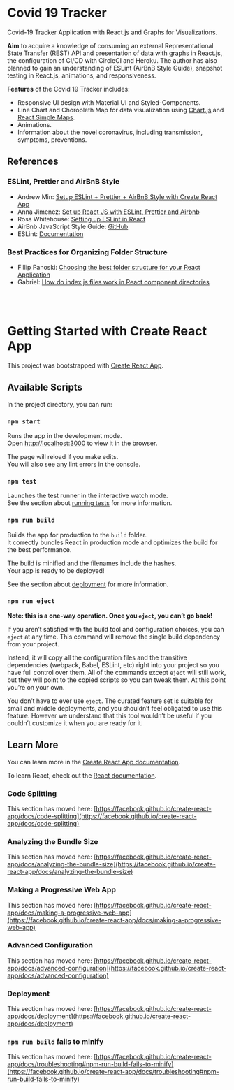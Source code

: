 # Covid 19 Tracker

Covid-19 Tracker Application with React.js and Graphs for Visualizations.

**Aim** to acquire a knowledge of consuming an external Representational State Transfer (REST) API and presentation of data with graphs in React.js, the configuration of CI/CD with CircleCI and Heroku. The author has also planned to gain an understanding of ESLint (AirBnB Style Guide), snapshot testing in React.js, animations, and responsiveness.

**Features** of the Covid 19 Tracker includes:

- Responsive UI design with Material UI and Styled-Components.
- Line Chart and Choropleth Map for data visualization using [Chart.js](https://www.chartjs.org/) and [React Simple Maps](https://www.react-simple-maps.io/).
- Animations.
- Information about the novel coronavirus, including transmission, symptoms, preventions.

## References

### ESLint, Prettier and AirBnB Style

- Andrew Min: [Setup ESLint + Prettier + AirBnB Style with Create React App](https://www.andrewmin.info/blog/react-setup/)
- Anna Jimenez: [Set up React JS with ESLint, Prettier and Airbnb](https://medium.com/javascript-in-plain-english/set-up-react-js-with-eslint-prettier-and-airbnb-cc015363a7c7)
- Ross Whitehouse: [Setting up ESLint in React](https://medium.com/@RossWhitehouse/setting-up-eslint-in-react-c20015ef35f7)
- AirBnb JavaScript Style Guide: [GitHub](https://github.com/airbnb/javascript)
- ESLint: [Documentation](https://eslint.org/docs/user-guide/configuring)

### Best Practices for Organizing Folder Structure

- Fillip Panoski: [Choosing the best folder structure for your React Application](https://medium.com/javascript-in-plain-english/choosing-the-best-folder-structure-for-your-react-application-cba4885b3a2)
- Gabriel: [How do index.js files work in React component directories](https://stackoverflow.com/questions/44092341/how-do-index-js-files-work-in-react-component-directories/44092481)

<br/>
<br/>

# Getting Started with Create React App

This project was bootstrapped with [Create React App](https://github.com/facebook/create-react-app).

## Available Scripts

In the project directory, you can run:

### `npm start`

Runs the app in the development mode.\
Open [http://localhost:3000](http://localhost:3000) to view it in the browser.

The page will reload if you make edits.\
You will also see any lint errors in the console.

### `npm test`

Launches the test runner in the interactive watch mode.\
See the section about [running tests](https://facebook.github.io/create-react-app/docs/running-tests) for more information.

### `npm run build`

Builds the app for production to the `build` folder.\
It correctly bundles React in production mode and optimizes the build for the best performance.

The build is minified and the filenames include the hashes.\
Your app is ready to be deployed!

See the section about [deployment](https://facebook.github.io/create-react-app/docs/deployment) for more information.

### `npm run eject`

**Note: this is a one-way operation. Once you `eject`, you can’t go back!**

If you aren’t satisfied with the build tool and configuration choices, you can `eject` at any time. This command will remove the single build dependency from your project.

Instead, it will copy all the configuration files and the transitive dependencies (webpack, Babel, ESLint, etc) right into your project so you have full control over them. All of the commands except `eject` will still work, but they will point to the copied scripts so you can tweak them. At this point you’re on your own.

You don’t have to ever use `eject`. The curated feature set is suitable for small and middle deployments, and you shouldn’t feel obligated to use this feature. However we understand that this tool wouldn’t be useful if you couldn’t customize it when you are ready for it.

## Learn More

You can learn more in the [Create React App documentation](https://facebook.github.io/create-react-app/docs/getting-started).

To learn React, check out the [React documentation](https://reactjs.org/).

### Code Splitting

This section has moved here: [https://facebook.github.io/create-react-app/docs/code-splitting](https://facebook.github.io/create-react-app/docs/code-splitting)

### Analyzing the Bundle Size

This section has moved here: [https://facebook.github.io/create-react-app/docs/analyzing-the-bundle-size](https://facebook.github.io/create-react-app/docs/analyzing-the-bundle-size)

### Making a Progressive Web App

This section has moved here: [https://facebook.github.io/create-react-app/docs/making-a-progressive-web-app](https://facebook.github.io/create-react-app/docs/making-a-progressive-web-app)

### Advanced Configuration

This section has moved here: [https://facebook.github.io/create-react-app/docs/advanced-configuration](https://facebook.github.io/create-react-app/docs/advanced-configuration)

### Deployment

This section has moved here: [https://facebook.github.io/create-react-app/docs/deployment](https://facebook.github.io/create-react-app/docs/deployment)

### `npm run build` fails to minify

This section has moved here: [https://facebook.github.io/create-react-app/docs/troubleshooting#npm-run-build-fails-to-minify](https://facebook.github.io/create-react-app/docs/troubleshooting#npm-run-build-fails-to-minify)
